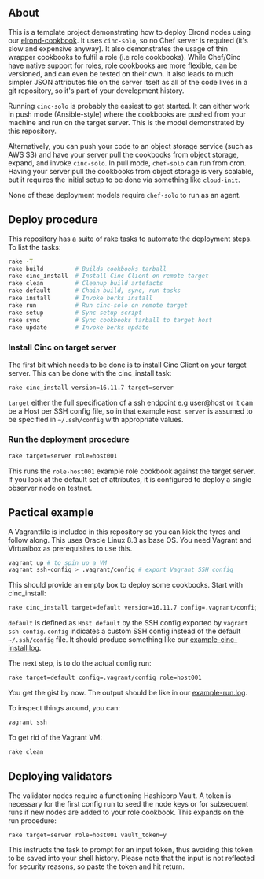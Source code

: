 ## About

This is a template project demonstrating how to deploy Elrond nodes using our [elrond-cookbook](https://github.com/mr-staker/elrond-cookbook). It uses `cinc-solo`, so no Chef server is required (it's slow and expensive anyway). It also demonstrates the usage of thin wrapper cookbooks to fulfil a role (i.e role cookbooks). While Chef/Cinc have native support for roles, role cookbooks are more flexible, can be versioned, and can even be tested on their own. It also leads to much simpler JSON attributes file on the server itself as all of the code lives in a git repository, so it's part of your development history.

Running `cinc-solo` is probably the easiest to get started. It can either work in push mode (Ansible-style) where the cookbooks are pushed from your machine and run on the target server. This is the model demonstrated by this repository.

Alternatively, you can push your code to an object storage service (such as AWS S3) and have your server pull the cookbooks from object storage, expand, and invoke `cinc-solo`. In pull mode, `chef-solo` can run from cron. Having your server pull the cookbooks from object storage is very scalable, but it requires the initial setup to be done via something like `cloud-init`.

None of these deployment models require `chef-solo` to run as an agent.

## Deploy procedure

This repository has a suite of rake tasks to automate the deployment steps. To list the tasks:

```bash
rake -T
rake build         # Builds cookbooks tarball
rake cinc_install  # Install Cinc Client on remote target
rake clean         # Cleanup build artefacts
rake default       # Chain build, sync, run tasks
rake install       # Invoke berks install
rake run           # Run cinc-solo on remote target
rake setup         # Sync setup script
rake sync          # Sync cookbooks tarball to target host
rake update        # Invoke berks update
```

### Install Cinc on target server

The first bit which needs to be done is to install Cinc Client on your target server. This can be done with the cinc_install task:

```bash
rake cinc_install version=16.11.7 target=server
```

`target` either the full specification of a ssh endpoint e.g user@host or it can be a Host per SSH config file, so in that example `Host server` is assumed to be specified in `~/.ssh/config` with appropriate values.

### Run the deployment procedure

```bash
rake target=server role=host001
```

This runs the `role-host001` example role cookbook against the target server. If you look at the default set of attributes, it is configured to deploy a single observer node on testnet.

## Pactical example

A Vagrantfile is included in this repository so you can kick the tyres and follow along. This uses Oracle Linux 8.3 as base OS. You need Vagrant and Virtualbox as prerequisites to use this.

```bash
vagrant up # to spin up a VM
vagrant ssh-config > .vagrant/config # export Vagrant SSH config
```

This should provide an empty box to deploy some cookbooks. Start with cinc_install:

```bash
rake cinc_install target=default version=16.11.7 config=.vagrant/config
```

`default` is defined as `Host default` by the SSH config exported by `vagrant ssh-config`. `config` indicates a custom SSH config instead of the default `~/.ssh/config` file. It should produce something like our [example-cinc-install.log](/example-logs/example-cinc-install.log).

The next step, is to do the actual config run:

```bash
rake target=default config=.vagrant/config role=host001
```

You get the gist by now. The output should be like in our [example-run.log](/example-logs/example-run.log).

To inspect things around, you can:

```bash
vagrant ssh
```

To get rid of the Vagrant VM:

```bash
rake clean
```

## Deploying validators

The validator nodes require a functioning Hashicorp Vault. A token is necessary for the first config run to seed the node keys or for subsequent runs if new nodes are added to your role cookbook. This expands on the run procedure:

```bash
rake target=server role=host001 vault_token=y
```

This instructs the task to prompt for an input token, thus avoiding this token to be saved into your shell history. Please note that the input is not reflected for security reasons, so paste the token and hit return.
